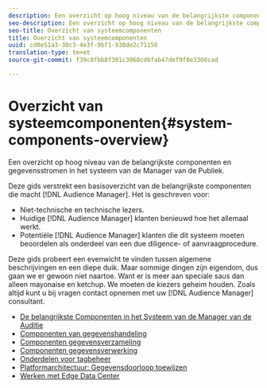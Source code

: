 ```yaml
---
description: Een overzicht op hoog niveau van de belangrijkste componenten en gegevensstromen in het systeem van de Manager van de Publiek.
seo-description: Een overzicht op hoog niveau van de belangrijkste componenten en gegevensstromen in het systeem van de Manager van de Publiek.
seo-title: Overzicht van systeemcomponenten
title: Overzicht van systeemcomponenten
uuid: cd0e51a3-38c3-4e3f-9bf1-938de2c71156
translation-type: tm+mt
source-git-commit: f39c8fbb8f301c3068cd6fab47def9f8e3308cad

---
```



# Overzicht van systeemcomponenten{#system-components-overview}

Een overzicht op hoog niveau van de belangrijkste componenten en gegevensstromen in het systeem van de Manager van de Publiek.

<!-- 

c_compintro.xml

 -->

Deze gids verstrekt een basisoverzicht van de belangrijkste componenten die macht [!DNL Audience Manager]. Het is geschreven voor:

* Niet-technische en technische lezers.
* Huidige [!DNL Audience Manager] klanten benieuwd hoe het allemaal werkt.
* Potentiële [!DNL Audience Manager] klanten die dit systeem moeten beoordelen als onderdeel van een due diligence- of aanvraagprocedure.

Deze gids probeert een evenwicht te vinden tussen algemene beschrijvingen en een diepe duik. Maar sommige dingen zijn eigendom, dus gaan we er gewoon niet naartoe. Want er is meer aan speciale saus dan alleen mayonaise en ketchup. We moeten de kiezers geheim houden. Zoals altijd kunt u bij vragen contact opnemen met uw [!DNL Audience Manager] consultant.

* [De belangrijkste Componenten in het Systeem van de Manager van de Auditie](/help/using/reference/system-components/components-stack.md)
* [Componenten van gegevenshandeling](/help/using/reference/system-components/components-data-action.md)
* [Componenten gegevensverzameling](/help/using/reference/system-components/components-data-collection.md)
* [Componenten gegevensverwerking](/help/using/reference/system-components/components-data-processing.md)
* [Onderdelen voor tagbeheer](/help/using/reference/system-components/components-tag-management.md)
* [Platformarchitectuur: Gegevensdoorloop toewijzen](/help/using/reference/system-components/components-platform-architecture.md)
* [Werken met Edge Data Center](/help/using/reference/system-components/components-edge.md)

